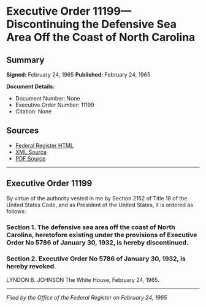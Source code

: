# Executive Order 11199—Discontinuing the Defensive Sea Area Off the Coast of North Carolina

## Summary

**Signed:** February 24, 1965
**Published:** February 24, 1965

**Document Details:**
- Document Number: None
- Executive Order Number: 11199
- Citation: None

## Sources
- [Federal Register HTML](https://www.presidency.ucsb.edu/documents/executive-order-11199-discontinuing-the-defensive-sea-area-off-the-coast-north-carolina)
- [XML Source](None)
- [PDF Source](None)

---

## Executive Order 11199

By virtue of the authority vested in me by Section 2152 of Title 18 of the United States Code, and as President of the United States, it is ordered as follows:
### Section 1. The defensive sea area off the coast of North Carolina, heretofore existing under the provisions of Executive Order No 5786 of January 30, 1932, is hereby discontinued.

### Section 2. Executive Order No 5786 of January 30, 1932, is hereby revoked.

LYNDON B. JOHNSON
The White House,
February 24, 1965.

---

*Filed by the Office of the Federal Register on February 24, 1965*
